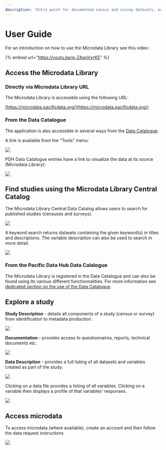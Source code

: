 ```yaml
---
description: 'Entry point for documented census and survey datasets, and access to microdata'
---
```


# User Guide

For an introduction on how to use the Microdata Library see this video :

{% embed url="https://youtu.be/p-ZAqoVyrKE" %}

## Access the Microdata Library

### Directly via Microdata Library URL

The Microdata Library is accessible using the following URL:

[https://microdata.pacificdata.org/](https://microdata.pacificdata.org/)

### From the Data Catalogue

The application is also accessible in several ways from the [Data Catalogue](https://pacificdata.org/):

A link is available from the "Tools" menu:

![](../.gitbook/assets/microdata-library-pdh-menu.png)

PDH Data Catalogue entries have a link to visualize the data at its source \(Microdata Library\):

![](../.gitbook/assets/link-to-microdata-library-from-pdh.png)

## Find studies using the Microdata Library Central Catalog

The Microdata Library Central Data Catalog allows users to search for published studies \(censuses and surveys\).

![](../.gitbook/assets/microdata-library-central-data-catalog.png)

 A keyword search returns datasets containing the given keyword\(s\) in titles and descriptions. The variable description can also be used to search in more detail.

![](../.gitbook/assets/microdata-library-central-data-catalog2.png)

### From the Pacific Data Hub Data Calalogue

The Microdata Library is registered in the Data Catalogue and can also be found using its various different functionnalities. For more information see [dedicated section on the use of the Data Catalogue](https://app.gitbook.com/@pacific-community-spc/s/pacific-data-hub/~/drafts/-MJz0A5FvX84FSq5yBMJ/catalogue).

## Explore a study

**Study Description** - details all components of a study \(census or survey\) from identification to metadata production.

![](../.gitbook/assets/microdata-library-explore-study.png)

**Documentation** - provides access to questionnaires, reports, technical documents etc.

![](../.gitbook/assets/microdata-library-explore-study-documentation.png)

**Data Description** - provides a full listing of all datasets and variables created as part of the study.

![](../.gitbook/assets/microdata-library-explore-study-data-description.png)

Clicking on a data file provides a listing of all variables. Clicking on a variable then displays a profile of that variables' responses. 

![](../.gitbook/assets/microdata-library-explore-study-data-description-variable.png)

## Access microdata

To access microdata \(where available\), create an account and then follow the data request instructions

![](../.gitbook/assets/microdata-library-explore-study-get-microdata.png)

